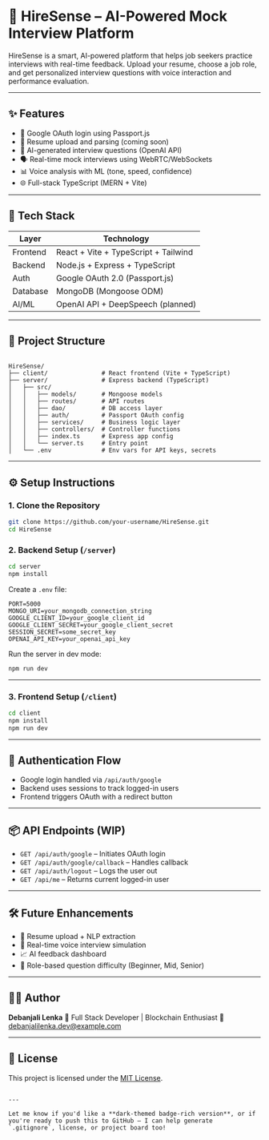 
# 🚀 HireSense – AI-Powered Mock Interview Platform

HireSense is a smart, AI-powered platform that helps job seekers practice interviews with real-time feedback. Upload your resume, choose a job role, and get personalized interview questions with voice interaction and performance evaluation.

---

## ✨ Features

- 🔐 Google OAuth login using Passport.js
- 📄 Resume upload and parsing (coming soon)
- 🤖 AI-generated interview questions (OpenAI API)
- 🗣️ Real-time mock interviews using WebRTC/WebSockets
- 📊 Voice analysis with ML (tone, speed, confidence)
- 🌐 Full-stack TypeScript (MERN + Vite)

---

## 🧱 Tech Stack

| Layer       | Technology                          |
|------------|--------------------------------------|
| Frontend    | React + Vite + TypeScript + Tailwind |
| Backend     | Node.js + Express + TypeScript       |
| Auth        | Google OAuth 2.0 (Passport.js)       |
| Database    | MongoDB (Mongoose ODM)               |
| AI/ML       | OpenAI API + DeepSpeech (planned)    |

---

## 📁 Project Structure

```

HireSense/
├── client/               # React frontend (Vite + TypeScript)
├── server/               # Express backend (TypeScript)
│   ├── src/
│   │   ├── models/       # Mongoose models
│   │   ├── routes/       # API routes
│   │   ├── dao/          # DB access layer
│   │   ├── auth/         # Passport OAuth config
│   │   ├── services/     # Business logic layer
│   │   ├── controllers/  # Controller functions
│   │   ├── index.ts      # Express app config
│   │   └── server.ts     # Entry point
│   └── .env              # Env vars for API keys, secrets

````

---

## ⚙️ Setup Instructions

### 1. Clone the Repository

```bash
git clone https://github.com/your-username/HireSense.git
cd HireSense
````

### 2. Backend Setup (`/server`)

```bash
cd server
npm install
```

Create a `.env` file:

```env
PORT=5000
MONGO_URI=your_mongodb_connection_string
GOOGLE_CLIENT_ID=your_google_client_id
GOOGLE_CLIENT_SECRET=your_google_client_secret
SESSION_SECRET=some_secret_key
OPENAI_API_KEY=your_openai_api_key
```

Run the server in dev mode:

```bash
npm run dev
```

---

### 3. Frontend Setup (`/client`)

```bash
cd client
npm install
npm run dev
```

---

## 🔐 Authentication Flow

* Google login handled via `/api/auth/google`
* Backend uses sessions to track logged-in users
* Frontend triggers OAuth with a redirect button

---

## 📦 API Endpoints (WIP)

* `GET /api/auth/google` – Initiates OAuth login
* `GET /api/auth/google/callback` – Handles callback
* `GET /api/auth/logout` – Logs the user out
* `GET /api/me` – Returns current logged-in user

---

## 🛠️ Future Enhancements

* 🧾 Resume upload + NLP extraction
* 🎤 Real-time voice interview simulation
* 📈 AI feedback dashboard
* 🧠 Role-based question difficulty (Beginner, Mid, Senior)

---

## 🧑‍💻 Author

**Debanjali Lenka**
💼 Full Stack Developer | Blockchain Enthusiast
📧 [debanjalilenka.dev@example.com](mailto:debanjalilenka.dev@example.com)

---

## 📄 License

This project is licensed under the [MIT License](LICENSE).

```

---

Let me know if you'd like a **dark-themed badge-rich version**, or if you're ready to push this to GitHub — I can help generate `.gitignore`, license, or project board too!
```
